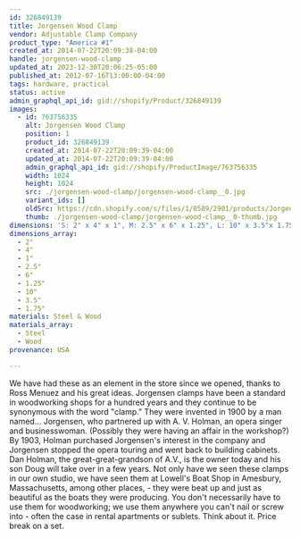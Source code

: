 ```yaml
---
id: 326849139
title: Jorgensen Wood Clamp
vendor: Adjustable Clamp Company
product_type: "America #1"
created_at: 2014-07-22T20:09:38-04:00
handle: jorgensen-wood-clamp
updated_at: 2023-12-30T20:06:25-05:00
published_at: 2012-07-16T13:00:00-04:00
tags: hardware, practical
status: active
admin_graphql_api_id: gid://shopify/Product/326849139
images:
  - id: 763756335
    alt: Jorgensen Wood Clamp
    position: 1
    product_id: 326849139
    created_at: 2014-07-22T20:09:39-04:00
    updated_at: 2014-07-22T20:09:39-04:00
    admin_graphql_api_id: gid://shopify/ProductImage/763756335
    width: 1024
    height: 1024
    src: ./jorgensen-wood-clamp/jorgensen-wood-clamp__0.jpg
    variant_ids: []
    oldSrc: https://cdn.shopify.com/s/files/1/0589/2901/products/Jorgensen_Wood_Clamps.jpeg?v=1406074179
    thumb: ./jorgensen-wood-clamp/jorgensen-wood-clamp__0-thumb.jpg
dimensions: 'S: 2" x 4" x 1", M: 2.5" x 6" x 1.25", L: 10" x 3.5"x 1.75"'
dimensions_array:
  - 2"
  - 4"
  - 1"
  - 2.5"
  - 6"
  - 1.25"
  - 10"
  - 3.5"
  - 1.75"
materials: Steel & Wood
materials_array:
  - Steel
  - Wood
provenance: USA

---
```


We have had these as an element in the store since we opened, thanks to Ross Menuez and his great ideas. Jorgensen clamps have been a standard in woodworking shops for a hundred years and they continue to be synonymous with the word "clamp." They were invented in 1900 by a man named... Jorgensen, who partnered up with A. V. Holman, an opera singer and businesswoman. (Possibly they were having an affair in the workshop?) By 1903, Holman purchased Jorgensen's interest in the company and Jorgensen stopped the opera touring and went back to building cabinets. Dan Holman, the great-great-grandson of A.V., is the owner today and his son Doug will take over in a few years. Not only have we seen these clamps in our own studio, we have seen them at Lowell's Boat Shop in Amesbury, Massachusetts, among other places, - they were beat up and just as beautiful as the boats they were producing. You don't necessarily have to use them for woodworking; we use them anywhere you can't nail or screw into - often the case in rental apartments or sublets. Think about it. Price break on a set.